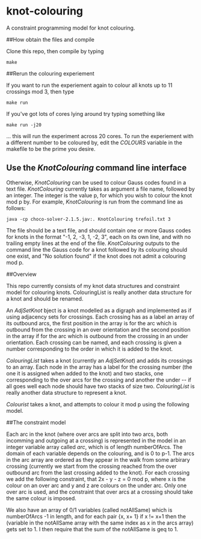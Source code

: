 # knot-colouring

A constraint programming model for knot colouring.

##How obtain the files and compile

Clone this repo, then compile by typing

```
make
```
##Rerun the colouring experiement

If you want to run the experiement again to colour all knots up to 11 crossings mod 3, then type

```
make run
```

If you've got lots of cores lying around try typing something like

```
make run -j20
```

... this will run the experiment across 20 cores.  To run the experiement with a different number to be coloured by, edit the _COLOURS_ variable in the makefile to be the prime you desire.

## Use the _KnotColouring_ command line interface

Otherwise, _KnotColouring_ can be used to colour Gauss codes found in a text file.  _KnotColouring_ currently takes as argument a file name, followed by an integer.  The integer is the value p, for which you wish to colour the knot mod p by.  For example, _KnotColouring_ is run from the command line as follows:

```
java -cp choco-solver-2.1.5.jav:. KnotColouring trefoil.txt 3
```

The file should be a text file, and should contain one or more Gauss codes for knots in the format "-1, 2, -3, 1, -2, 3", each on its own line, and with no trailing empty lines at the end of the file.  _KnotColouring_ outputs to the command line the Gauss code for a knot followed by its colouring should one exist, and "No solution found" if the knot does not admit a colouring mod p.

##Overview

This repo currently consists of my knot data structures and constraint model for colouring knots.  ColouringList is really another data structure for a knot and should be renamed.

An _AdjSetKnot_ bject is a knot modelled as a digraph and implemented as if using adjacency sets for crossings.  Each crossing has as a label an array of its outbound arcs, the first position in the array is for the arc which is outbound from the crossing in an over orientation and the second position in the array if for the arc which is outbound from the crossing in an under orientation.  Each crossing can be named, and each crossing is given a number corresponding to the order in which it is added to the knot.

_ColouringList_ takes a knot (currently an _AdjSetKnot_) and adds its crossings to an array.  Each node in the array has a label for the crossing number (the one it is assigned when added to the knot) and two stacks, one corresponding to the over arcs for the crossing and another the under -- if all goes well each node should have two stacks of size two.  _ColouringList_ is really another data structure to represent a knot.

_Colourist_ takes a knot, and attempts to colour it mod p using the following model.

##The constraint model

Each arc in the knot (where over arcs are split into two arcs, both incomming and outgoing at a crossing) is represented in the model in an integer variable array called _arc_, which is of length numberOfArcs.  The domain of each variable depends on the colouring, and is 0 to p-1.  The arcs in the arc array are ordered as they appear in the walk from some arbirary crossing (currently we start from the crossing reached from the over outbound arc from the last crossing added to the knot).  For each crossing we add the following constraint, that 2x - y - z = 0 mod p, where x is the colour on an over arc and y and z are colours on the under arc.  Only one over arc is used, and the constraint that over arcs at a crossing should take the same colour is imposed.

We also have an array of 0/1 variables (called notAllSame) which is numberOfArcs -1 in length, and for each pair {x, x+ 1} if x != x+1 then the (variable in the notAllSame array with the same index as x in the arcs array) gets set to 1.  I then require that the sum of the notAllSame is geq to 1. 
